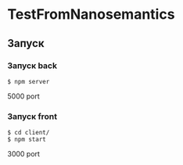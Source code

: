 # TestFromNanosemantics

## Запуск
### Запуск back
```
$ npm server 
```
5000 port

### Запуск front
```
$ cd client/
$ npm start
```
3000 port
